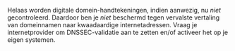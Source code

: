 Helaas worden digitale domein-handtekeningen, indien aanwezig, nu *niet* gecontroleerd. Daardoor ben je *niet* beschermd tegen vervalste vertaling van domeinnamen naar kwaadaardige internetadressen. Vraag je internetprovider om DNSSEC-validatie aan te zetten en/of activeer het op je eigen systemen.
